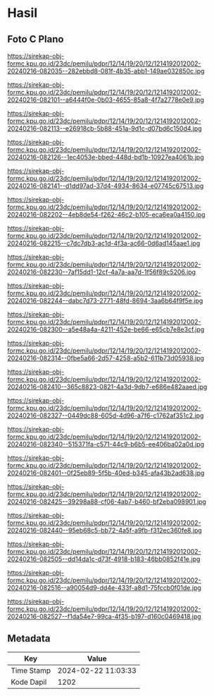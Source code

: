 # Hasil

## Foto C Plano

https://sirekap-obj-formc.kpu.go.id/23dc/pemilu/pdpr/12/14/19/20/12/1214192012002-20240216-082035--282ebbd8-081f-4b35-abb1-149ae032850c.jpg

https://sirekap-obj-formc.kpu.go.id/23dc/pemilu/pdpr/12/14/19/20/12/1214192012002-20240216-082101--a6444f0e-0b03-4655-85a8-4f7a2778e0e9.jpg

https://sirekap-obj-formc.kpu.go.id/23dc/pemilu/pdpr/12/14/19/20/12/1214192012002-20240216-082113--e26918cb-5b88-451a-9d1c-d07bd6c150d4.jpg

https://sirekap-obj-formc.kpu.go.id/23dc/pemilu/pdpr/12/14/19/20/12/1214192012002-20240216-082126--1ec4053e-bbed-448d-bd1b-10927ea4061b.jpg

https://sirekap-obj-formc.kpu.go.id/23dc/pemilu/pdpr/12/14/19/20/12/1214192012002-20240216-082141--d1dd97ad-37d4-4934-8634-e07745c67513.jpg

https://sirekap-obj-formc.kpu.go.id/23dc/pemilu/pdpr/12/14/19/20/12/1214192012002-20240216-082202--4eb8de54-f262-46c2-b105-eca6ea0a4150.jpg

https://sirekap-obj-formc.kpu.go.id/23dc/pemilu/pdpr/12/14/19/20/12/1214192012002-20240216-082215--c7dc7db3-ac1d-4f3a-ac66-0d6ad145aae1.jpg

https://sirekap-obj-formc.kpu.go.id/23dc/pemilu/pdpr/12/14/19/20/12/1214192012002-20240216-082230--7af15dd1-12cf-4a7a-aa7d-1f56f89c5206.jpg

https://sirekap-obj-formc.kpu.go.id/23dc/pemilu/pdpr/12/14/19/20/12/1214192012002-20240216-082244--dabc7d73-2771-48fd-8694-3aa6b64f9f5e.jpg

https://sirekap-obj-formc.kpu.go.id/23dc/pemilu/pdpr/12/14/19/20/12/1214192012002-20240216-082300--a5e48a4a-4211-452e-be66-e65cb7e8e3cf.jpg

https://sirekap-obj-formc.kpu.go.id/23dc/pemilu/pdpr/12/14/19/20/12/1214192012002-20240216-082314--0fbe5a66-2d57-4258-a5b2-611b73d05938.jpg

https://sirekap-obj-formc.kpu.go.id/23dc/pemilu/pdpr/12/14/19/20/12/1214192012002-20240216-082410--365c8823-0821-4a3d-9db7-e686e482aaed.jpg

https://sirekap-obj-formc.kpu.go.id/23dc/pemilu/pdpr/12/14/19/20/12/1214192012002-20240216-082327--0449dc88-605d-4d96-a7f6-c1762af351c2.jpg

https://sirekap-obj-formc.kpu.go.id/23dc/pemilu/pdpr/12/14/19/20/12/1214192012002-20240216-082340--515371fa-c571-44c9-b6b5-ee406ba02a0d.jpg

https://sirekap-obj-formc.kpu.go.id/23dc/pemilu/pdpr/12/14/19/20/12/1214192012002-20240216-082401--0f25eb89-5f5b-40ed-b345-afa43b2ad638.jpg

https://sirekap-obj-formc.kpu.go.id/23dc/pemilu/pdpr/12/14/19/20/12/1214192012002-20240216-082425--39298a88-cf06-4ab7-b460-bf2eba098901.jpg

https://sirekap-obj-formc.kpu.go.id/23dc/pemilu/pdpr/12/14/19/20/12/1214192012002-20240216-082440--95eb68c5-bb72-4a5f-a9fb-f312ec360fe8.jpg

https://sirekap-obj-formc.kpu.go.id/23dc/pemilu/pdpr/12/14/19/20/12/1214192012002-20240216-082505--dd14da1c-d73f-4918-b183-46bb0852f41e.jpg

https://sirekap-obj-formc.kpu.go.id/23dc/pemilu/pdpr/12/14/19/20/12/1214192012002-20240216-082516--a90054d9-dd4e-433f-a8d1-75fccb0f01de.jpg

https://sirekap-obj-formc.kpu.go.id/23dc/pemilu/pdpr/12/14/19/20/12/1214192012002-20240216-082527--f1da54e7-99ca-4f35-b197-d160c0469418.jpg


## Metadata

| Key        | Value               |
| ---------- | ------------------- |
| Time Stamp | 2024-02-22 11:03:33 |
| Kode Dapil | 1202                |



